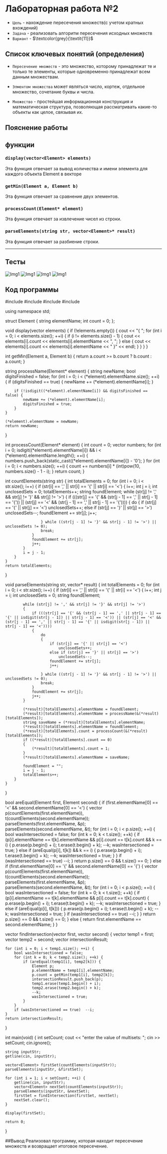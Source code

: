 # Лабораторная работа №2

- `Цель` - нахождение пересечения множеств(с учетом кратных вхождений)
- `Задача` - реализовать алгоритм пересечения исходных множеств
- `Вариант` - $\textcolor{grey}{\textit{11}}$

## Список ключевых понятий (определения)

- `Пересечение множеств` - это множество, которому принадлежат те и только те элементы, которые одновременно принадлежат всем данным множествам.

- `Элментом множества` может являться число, кортеж, отдельное множество, сочетание буквы и числа.
- `Множество` - простейшая информационная конструкция и математическая структура,
позволяющая рассматривать какие-то объекты как целое, связывая их.

## Пояснение работы


## функции 

### `display(vector<Element> elements)`
Эта функция отвечает за вывод количества и имени элемента для каждого объекта Element в векторе

### `getMin(Element a, Element b)`
Эта функция отвечает за сравнение двух элементов. 

### `processCount(Element* element)`
Эта функция отвечает за извлечение чисел из строки. 


### `parseElements(string str, vector<Element>* result)`
Эта функция отвечает за разбиение строки.

---

## Тесты 

![Img1](https://github.com/iis-32170x/RPIIS/blob/Ходосов_Т/SEM2/one.png)
![Img1](https://github.com/iis-32170x/RPIIS/blob/Ходосов_Т/SEM2/two.png)
![Img1](https://github.com/iis-32170x/RPIIS/blob/Ходосов_Т/SEM2/thr.png)
![Img1](https://github.com/iis-32170x/RPIIS/blob/Ходосов_Т/SEM2/fou.png)
## Код программы

#include <vector>
#include <iostream>
#include <sstream>
#include <string>

using namespace std;

struct Element {
    string elementName;
    int count = 0;
};


void display(vector<Element> elements) {
    if (!elements.empty()) {
        cout << "{ ";
        for (int i = 0; i < elements.size(); ++i) {
            if (i != elements.size() - 1) {
                cout << elements[i].count << elements[i].elementName << ", ";
            }
            else {
                cout << elements[i].count << elements[i].elementName << " }" << endl;
            }
        }
    }
}

int getMin(Element a, Element b) {
    return a.count >= b.count ? b.count : a.count;
}

string processName(Element* element) {
    string newName;
    bool digitsFinished = false;
    for (int i = 0; i < (*element).elementName.size(); ++i) {
        if (digitsFinished == true)
        {
            newName += (*element).elementName[i];
        }

        if (!isdigit((*element).elementName[i]) && digitsFinished == false) {
            newName += (*element).elementName[i];
            digitsFinished = true;
        }
    }

    (*element).elementName = newName;
    return newName;
}

int processCount(Element* element) {
    int count = 0;
    vector<int> numbers;
    for (int i = 0; isdigit((*element).elementName[i]) && i < (*element).elementName.length(); ++i) {
        numbers.push_back(static_cast<int>((*element).elementName[i]) - '0');
    }
    for (int i = 0; i < numbers.size(); ++i) {
        count += numbers[i] * (int)pow(10, numbers.size() - 1 - i);
    }
    return count;
}

int countElements(string str)
{
    int totalElements = 0;
    for (int i = 0; i < str.size(); i++)
    {
        if (str[i] == ',' || str[i] == '{' || str[i] == '<')
        {
            i++;
            int j = i;
            int unclosedSets = 0;
            totalElements++;
            string foundElement;
            while (str[j] != ',' && str[j] != '}' && str[j] != '>')
            {
                if (((str[j] == '{' && (str[j - 1] == ',' || str[j - 1] == '{')) || (str[j] == '<' && (str[j - 1] == ',' || str[j - 1] == '{'))))
                {
                    do
                    {
                        if (str[j] == '{' || str[j] == '<')
                            unclosedSets++;
                        else if (str[j] == '}' || str[j] == '>')
                            unclosedSets--;
                        foundElement += str[j];
                        j++;

                    } while ((str[j - 1] != '}' && str[j - 1] != '>') || unclosedSets != 0);
                    break;
                }
                foundElement += str[j];
                j++;
            }
            i = j - 1;
        }
    }
    return totalElements;
}

void parseElements(string str, vector<Element>* result)
{
    int totalElements = 0;
    for (int i = 0; i < str.size(); i++)
    {
        if (str[i] == ',' || str[i] == '{' || str[i] == '<')
        {
            i++;
            int j = i;
            int unclosedSets = 0;
            string foundElement;

            while (str[j] != ',' && str[j] != '}' && str[j] != '>')
            {
                if (((str[j] == '{' && (str[j - 1] == ',' || str[j - 1] == '{' || isdigit(str[j - 1]) || str[j - 1] == '<')) || (str[j] == '<' && (str[j - 1] == ',' || str[j - 1] == '{' || isdigit(str[j - 1]) || str[j - 1] == '<'))))
                {
                    do
                    {
                        if (str[j] == '{' || str[j] == '<')
                            unclosedSets++;
                        else if (str[j] == '}' || str[j] == '>')
                            unclosedSets--;
                        foundElement += str[j];
                        j++;

                    } while ((str[j - 1] != '}' && str[j - 1] != '>') || unclosedSets != 0);
                    break;
                }
                foundElement += str[j];
                j++;
            }

            (*result)[totalElements].elementName = foundElement;
            (*result)[totalElements].elementName = processName(&(*result)[totalElements]);
            string saveName = (*result)[totalElements].elementName;
            (*result)[totalElements].elementName = foundElement;
            (*result)[totalElements].count = processCount(&(*result)[totalElements]);
            if ((*result)[totalElements].count == 0)
            {
                (*result)[totalElements].count = 1;
            }
            (*result)[totalElements].elementName = saveName;

            foundElement = "";
            i = j - 1;
            totalElements++;
        }
    }
}

bool areEqual(Element first, Element second) {
    if (first.elementName[0] == '<' && second.elementName[0] == '<') {
        vector<Element> p(countElements(first.elementName)), t(countElements(second.elementName));
        parseElements(first.elementName, &p);
        parseElements(second.elementName, &t);
        for (int i = 0; i < p.size(); ++i) {
            bool wasIntersectioned = false;
            for (int k = 0; k < t.size(); ++k) {
                if (p[i].elementName == t[k].elementName && p[i].count == t[k].count && k == i) {
                    p.erase(p.begin() + i);
                    t.erase(t.begin() + k);
                    --k;
                    wasIntersectioned = true;
                }
                else if (areEqual(p[i], t[k]) && k == i) {
                    p.erase(p.begin() + i);
                    t.erase(t.begin() + k);
                    --k;
                    wasIntersectioned = true;
                }
            }
            if (wasIntersectioned == true)  --i;
        }
        return p.size() == 0 && t.size() == 0;
    }
    else if (first.elementName[0] == '{' && second.elementName[0] == '{') {
        vector<Element> p(countElements(first.elementName)), t(countElements(second.elementName));
        parseElements(first.elementName, &p);
        parseElements(second.elementName, &t);
        for (int i = 0; i < p.size(); ++i) {
            bool wasIntersectioned = false;
            for (int k = 0; k < t.size(); ++k) {
                if (p[i].elementName == t[k].elementName && p[i].count == t[k].count) {
                    p.erase(p.begin() + i);
                    t.erase(t.begin() + k);
                    --k;
                    wasIntersectioned = true;
                }
                else if (areEqual(p[i], t[k])) {
                    p.erase(p.begin() + i);
                    t.erase(t.begin() + k);
                    --k;
                    wasIntersectioned = true;
                }
                if (wasIntersectioned == true)  --i;
            }
        }
        return p.size() == 0 && t.size() == 0;
    }
    else {
        return first.elementName == second.elementName;
    }
}

vector<Element> findIntersection(vector<Element> first, vector<Element> second) {
    vector<Element> temp1 = first;
    vector<Element> temp2 = second;
    vector<Element> intersectionResult;

    for (int i = 0; i < temp1.size(); ++i) {
        bool wasIntersectioned = false;
        for (int k = 0; k < temp2.size(); ++k) {
            if (areEqual(temp1[i], temp2[k])) {
                Element p;
                p.elementName = temp1[i].elementName;
                p.count = getMin(temp1[i], temp2[k]);
                intersectionResult.push_back(p);
                temp1.erase(temp1.begin() + i);
                temp2.erase(temp2.begin() + k);
                --k;
                wasIntersectioned = true;
            }
        }
        if (wasIntersectioned == true)  --i;
    }
    return intersectionResult;
}

int main(void) {
    int setCount;
    cout << "enter the value of multisets: ";
    cin >> setCount;
    cin.ignore();

    string inputStr;
    getline(cin, inputStr);

    vector<Element> firstSet(countElements(inputStr));
    parseElements(inputStr, &firstSet);

    for (int i = 1; i < setCount; ++i) {
        getline(cin, inputStr);
        vector<Element> nextSet(countElements(inputStr));
        parseElements(inputStr, &nextSet);
        firstSet = findIntersection(firstSet, nextSet);
        nextSet.clear();
    }

    display(firstSet);

    return 0;
}


##Вывод
Реализовал программу, которая находит пересечение множеств и возвращает итоговое пересечение.
